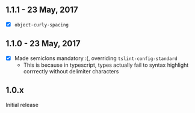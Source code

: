 ## 1.1.1 - 23 May, 2017
- [x] `object-curly-spacing`

## 1.1.0 - 23 May, 2017

- [x] Made semiclons mandatory :(, overriding `tslint-config-standard`
  - This is because in typescript, types actually fail to syntax highlight corrrectly without delimiter characters

## 1.0.x

Initial release